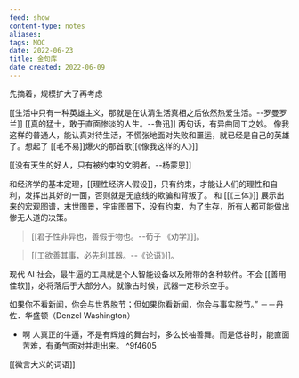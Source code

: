 ```yaml
---
feed: show
content-type: notes
aliases: 
tags: MOC 
date: 2022-06-23
title: 金句库
date created: 2022-06-09
---
```


  
  先摘着，规模扩大了再考虑
  
  [[生活中只有一种英雄主义，那就是在认清生活真相之后依然热爱生活。--罗曼罗兰]]
  [[真的猛士，敢于直面惨淡的人生。--鲁迅]]
  两句话，有异曲同工之妙。
  像我这样的普通人，能认真对待生活，不慌张地面对失败和噩运，就已经是自己的英雄了。想起了 [[毛不易]]爆火的那首歌[[《像我这样的人》]]
  
  [[没有天生的好人，只有被约束的文明者。--杨蒙恩]]
  
  和经济学的基本定理，[[理性经济人假设]]，只有约束，才能让人们的理性和自利，发挥出其好的一面，否则就是无底线的欺骗和背叛了。
  和 [[《三体》]] 展示出来的宏观图谱，末世图景，宇宙图景下，没有约束，为了生存，所有人都可能做出惨无人道的决策。
  
  >[[君子性非异也，善假于物也。--荀子 《劝学》]]。
  
  >[[工欲善其事，必先利其器。--《论语》]]。
  
  现代 AI 社会，最牛逼的工具就是个人智能设备以及附带的各种软件。不会 [[善用佳软]]，必将落后于大部分人。就像古时候，武器一定秒杀空手。

如果你不看新闻，你会与世界脱节；但如果你看新闻，你会与事实脱节。” －－丹佐．华盛顿（Denzel Washington）

- 啊
  	人真正的牛逼，不是有辉煌的舞台时，多么长袖善舞。而是低谷时，能直面苦难，有勇气面对并走出来。 ^9f4605

[[微言大义的词语]]
